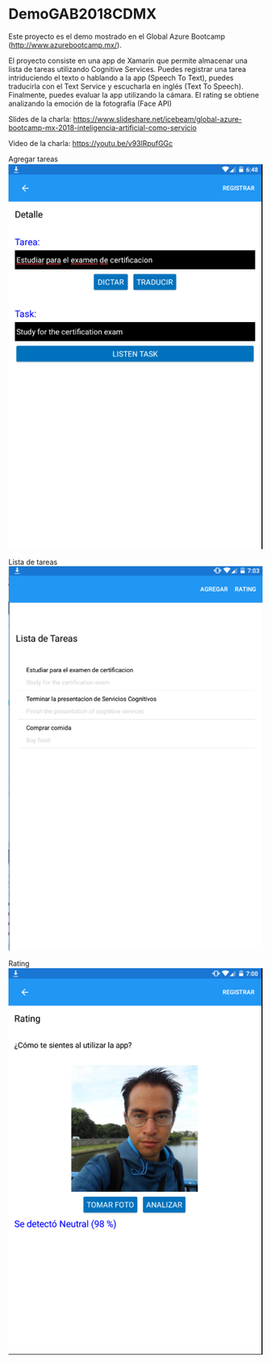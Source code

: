 # DemoGAB2018CDMX
Este proyecto es el demo mostrado en el Global Azure Bootcamp (http://www.azurebootcamp.mx/).

El proyecto consiste en una app de Xamarin que permite almacenar una lista de tareas utilizando Cognitive Services. Puedes registrar una tarea intriduciendo el texto o hablando a la app (Speech To Text), puedes traducirla con el Text Service y escucharla en inglés (Text To Speech). Finalmente, puedes evaluar la app utilizando la cámara. El rating se obtiene analizando la emoción de la fotografía (Face API)

Slides de la charla: https://www.slideshare.net/icebeam/global-azure-bootcamp-mx-2018-inteligencia-artificial-como-servicio

Video de la charla: https://youtu.be/v93lRpufGGc

Agregar tareas <br />
![Agregar tareas](./img/01.png?raw=true "Agregar tareas")

Lista de tareas <br />
![Lista de tareas](./img/02.png?raw=true "Lista de tareas")

Rating <br />
![Rating](/img/03.png?raw=true "Rating")
